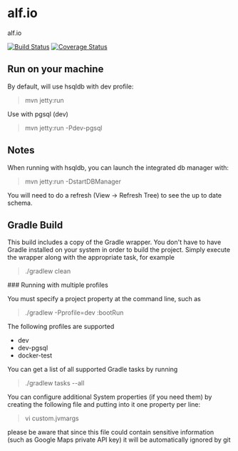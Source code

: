 alf.io
========

alf.io

[![Build Status](http://img.shields.io/travis/exteso/alf.io/master.svg)](https://travis-ci.org/exteso/alf.io) [![Coverage Status](https://img.shields.io/coveralls/exteso/alf.io.svg)](https://coveralls.io/r/exteso/alf.io)

## Run on your machine


By default, will use hsqldb with dev profile:

>mvn jetty:run

Use with pgsql (dev) 

>mvn jetty:run -Pdev-pgsql


## Notes


When running with hsqldb, you can launch the integrated db manager with:

>mvn jetty:run -DstartDBManager

You will need to do a refresh (View -> Refresh Tree) to see the up to date schema.


## Gradle Build

This build includes a copy of the Gradle wrapper. You don't have to have Gradle installed on your system in order to build
the project. Simply execute the wrapper along with the appropriate task, for example

>./gradlew clean

### Running with multiple profiles

You must specify a project property at the command line, such as

>./gradlew -Pprofile=dev :bootRun

The following profiles are supported

 * dev
 * dev-pgsql
 * docker-test

You can get a list of all supported Gradle tasks by running

>./gradlew tasks --all

You can configure additional System properties (if you need them) by creating the following file and putting into it one property per line:
> vi custom.jvmargs

please be aware that since this file could contain sensitive information (such as Google Maps private API key) it will be automatically ignored by git